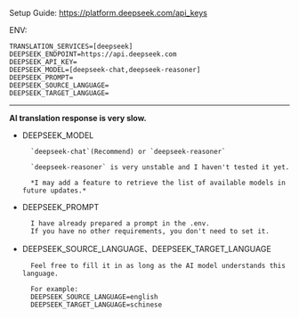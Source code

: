 Setup Guide: https://platform.deepseek.com/api_keys

ENV:
```
TRANSLATION_SERVICES=[deepseek]
DEEPSEEK_ENDPOINT=https://api.deepseek.com  
DEEPSEEK_API_KEY=
DEEPSEEK_MODEL=[deepseek-chat,deepseek-reasoner]
DEEPSEEK_PROMPT=
DEEPSEEK_SOURCE_LANGUAGE=
DEEPSEEK_TARGET_LANGUAGE=
```
---

**AI translation response is very slow.**

- DEEPSEEK_MODEL

		`deepseek-chat`(Recommend) or `deepseek-reasoner`
		
		`deepseek-reasoner` is very unstable and I haven't tested it yet.
		
		*I may add a feature to retrieve the list of available models in future updates.*

- DEEPSEEK_PROMPT

		I have already prepared a prompt in the .env. 
		If you have no other requirements, you don't need to set it.

- DEEPSEEK_SOURCE_LANGUAGE、DEEPSEEK_TARGET_LANGUAGE

		Feel free to fill it in as long as the AI model understands this language.
		
		For example: 
		DEEPSEEK_SOURCE_LANGUAGE=english
		DEEPSEEK_TARGET_LANGUAGE=schinese